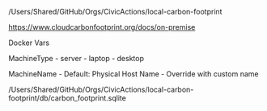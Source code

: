 /Users/Shared/GitHub/Orgs/CivicActions/local-carbon-footprint

https://www.cloudcarbonfootprint.org/docs/on-premise

Docker Vars

MachineType
    - server
    - laptop
    - desktop

MachineName
    - Default: Physical Host Name
    - Override with custom name

/Users/Shared/GitHub/Orgs/CivicActions/local-carbon-footprint/db/carbon_footprint.sqlite